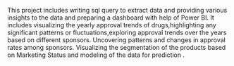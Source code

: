 This project includes writing sql query to extract data and providing various insights to the data and preparing a dashboard with help of Power BI. It includes visualizing the yearly approval trends of drugs,highlighting any significant patterns or fluctuations,exploring approval trends over the years based on different sponsors. Uncovering patterns and changes in approval rates among sponsors. Visualizing the segmentation of the products based on Marketing Status and modeling of the data for prediction .
